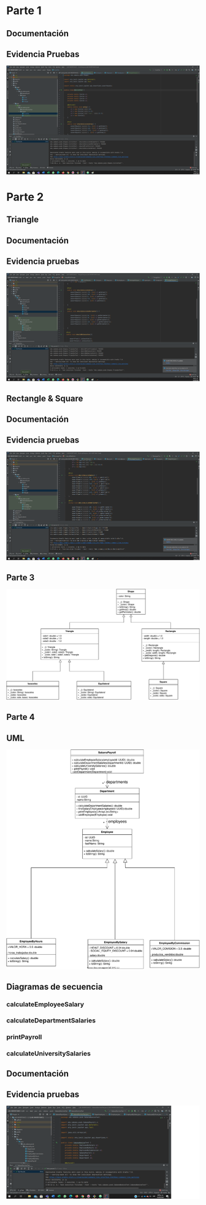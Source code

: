  # Parte 1
 ## Documentación


 ## Evidencia Pruebas

 ![](img/EVIP!.png)


 # Parte 2

 ## Triangle
 ## Documentación


 ## Evidencia pruebas

 ![](img/EVIP3.png)

 ## Rectangle & Square
 ## Documentación


 ## Evidencia pruebas

 ![](img/EVIP2.png)



  ## Parte 3

 ![](img/shapes-class-diagram-1.svg)

  ## Parte 4

  ## UML

  ![](img/sabanapayroll-class-diagram-2.svg)

  ## Diagramas de secuencia

  ### calculateEmployeeSalary
  ### calculateDepartmentSalaries
  ### printPayroll
  ### calculateUniversitySalaries

  ## Documentación
  ## Evidencia pruebas

  ![](img/EVIP4.png)

